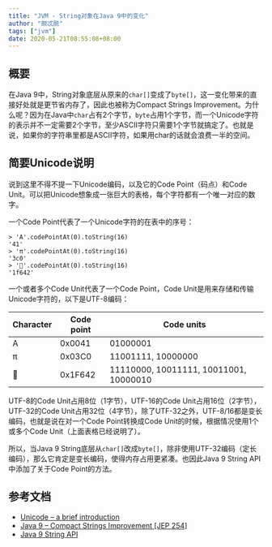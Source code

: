 ```yaml
---
title: "JVM - String对象在Java 9中的变化"
author: "颇忒脱"
tags: ["jvm"]
date: 2020-05-21T08:55:08+08:00
---
```


<!--more-->

## 概要

在Java 9中，String对象底层从原来的`char[]`变成了`byte[]`，这一变化带来的直接好处就是更节省内存了，因此也被称为Compact Strings Improvement。为什么呢？因为在Java中`char`占有2个字节，`byte`占用1个字节，而一个Unicode字符的表示并不一定需要2个字节，至少ASCII字符只需要1个字节就搞定了。也就是说，如果你的字符串里都是ASCII字符，如果用char的话就会浪费一半的空间。

## 简要Unicode说明

说到这里不得不提一下Unicode编码，以及它的Code Point（码点）和Code Unit。可以把Unicode想象成一张巨大的表格，每个字符都有一个唯一对应的数字。

一个Code Point代表了一个Unicode字符的在表中的序号：

```
> 'A'.codePointAt(0).toString(16)
'41'
> 'π'.codePointAt(0).toString(16)
'3c0'
> '🙂'.codePointAt(0).toString(16)
'1f642'
```

一个或者多个Code Unit代表了一个Code Point，Code Unit是用来存储和传输Unicode字符的，以下是UTF-8编码：

| Character | Code point | Code units                             |
| --------- | ---------- | -------------------------------------- |
| A         | 0x0041     | 01000001                               |
| π         | 0x03C0     | 11001111, 10000000                     |
| 🙂       | 0x1F642    | 11110000, 10011111, 10011001, 10000010 |

UTF-8的Code Unit占用8位（1字节），UTF-16的Code Unit占用16位（2字节），UTF-32的Code Unit占用32位（4字节），除了UTF-32之外，UTF-8/16都是变长编码，也就是说在对一个Code Point转换成Code Unit的时候，根据情况使用1个或多个Code Unit（上面表格已经说明了）。

所以，当Java 9 String底层从`char[]`改成`byte[]`，除非使用UTF-32编码（定长编码），那么它肯定是变长编码，使得内存占用更紧凑。也因此Java 9 String API中添加了关于Code Point的方法。

## 参考文档

* [Unicode – a brief introduction](https://exploringjs.com/impatient-js/ch_unicode.html)
* [Java 9 – Compact Strings Improvement [JEP 254]](https://howtodoinjava.com/java9/compact-strings/)
* [Java 9 String API](https://docs.oracle.com/javase/9/docs/api/java/lang/String.html)

